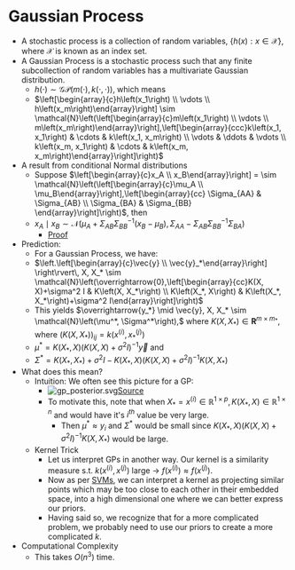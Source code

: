 # Gaussian Process

- A stochastic process is a collection of random variables, $\{h(x): x\in \mathcal{X}\}$, where $\mathcal{X}$ is known as an index set. 
- A Gaussian Process is a stochastic process such that any finite subcollection of random variables has a multivariate Gaussian distribution. 
  - $h(\cdot) \sim \mathcal{G P}(m(\cdot), k(\cdot, \cdot))$, which means
  - $\left[\begin{array}{c}h\left(x_1\right) \\ \vdots \\ h\left(x_m\right)\end{array}\right] \sim \mathcal{N}\left(\left[\begin{array}{c}m\left(x_1\right) \\ \vdots \\ m\left(x_m\right)\end{array}\right],\left[\begin{array}{ccc}k\left(x_1, x_1\right) & \cdots & k\left(x_1, x_m\right) \\ \vdots & \ddots & \vdots \\ k\left(x_m, x_1\right) & \cdots & k\left(x_m, x_m\right)\end{array}\right]\right)$
- A result from conditional Normal distributions
  - Suppose $\left[\begin{array}{c}x_A \\ x_B\end{array}\right] = \sim \mathcal{N}\left(\left[\begin{array}{c}\mu_A \\ \mu_B\end{array}\right],\left[\begin{array}{cc} \Sigma_{AA} & \Sigma_{AB} \\ \Sigma_{BA} & \Sigma_{BB} \end{array}\right]\right)$, then 
  - $x_A \mid x_B \sim \mathcal{N}\left(\mu_A+\Sigma_{A B} \Sigma_{B B}^{-1}\left(x_B-\mu_B\right), \Sigma_{A A}-\Sigma_{A B} \Sigma_{B B}^{-1} \Sigma_{B A}\right)$
    - [Proof](https://see.stanford.edu/materials/aimlcs229/cs229-gp.pdf)
- Prediction:
  - For a Gaussian Process, we have:
  - $\left.\left[\begin{array}{c}\vec{y} \\ \vec{y}_*\end{array}\right] \right\rvert\, X, X_* \sim \mathcal{N}\left(\overrightarrow{0},\left[\begin{array}{cc}K(X, X)+\sigma^2 I & K\left(X, X_*\right) \\ K\left(X_*, X\right) & K\left(X_*, X_*\right)+\sigma^2 I\end{array}\right]\right)$
  - This yields $\overrightarrow{y_*} \mid \vec{y}, X, X_* \sim \mathcal{N}\left(\mu^*, \Sigma^*\right),$ where $K\left(X, X_*\right) \in \mathbf{R}^{m \times m_*}$, where $\left(K\left(X, X_*\right)\right)_{i j}=k\left(x^{(i)}, x_*^{(j)}\right)$
  - $\mu^*=K\left(X_*, X\right)\left(K(X, X)+\sigma^2 I\right)^{-1} \vec{y}$ and
  - $\Sigma^*=K\left(X_*, X_*\right)+\sigma^2 I-K\left(X_*, X\right)\left(K(X, X)+\sigma^2 I\right)^{-1} K\left(X, X_*\right)$
- What does this mean?
  - Intuition: We often see this picture for a GP:
    - ![gp_posterior.svg](gp_posterior.svg)[Source](https://d2l.ai/chapter_gaussian-processes/gp-intro.html)
    - To motivate this, note that when $X_* = x^{(i)} \in \mathbb{R}^{1 \times p}, K\left(X_*, X\right) \in \mathbb{R}^{1 \times n}$ and would have it's $i^{th}$ value be very large. 
      - Then $\mu^* \approx y_i$ and $\Sigma^*$ would be small since $K\left(X_*, X\right)\left(K(X, X)+\sigma^2 I\right)^{-1} K\left(X, X_*\right)$ would be large.
  - Kernel Trick
    - Let us interpret GPs in another way. Our kernel is a similarity measure s.t. $k(x^{(i)}, x^{(j)})$ large $\rightarrow$ $f(x^{(i)}) \approx f(x^{(j)})$.
    - Now as per [SVMs](../08_svms/notes.md), we can interpret a kernel as projecting similar points which may be too close to each other in their embedded space, into a high dimensional one where we can better express our priors. 
    - Having said so, we recognize that for a more complicated problem, we probably need to use our priors to create a more complicated $k$. 
- Computational Complexity
  - This takes $O(n^3)$ time.